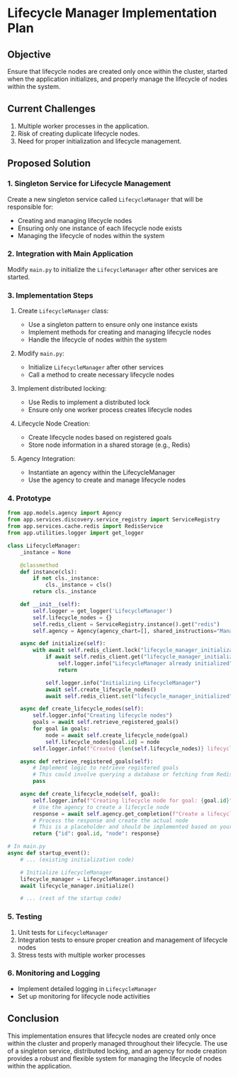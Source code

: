 # Lifecycle Manager Implementation Plan

## Objective
Ensure that lifecycle nodes are created only once within the cluster, started when the application initializes, and properly manage the lifecycle of nodes within the system.

## Current Challenges
1. Multiple worker processes in the application.
2. Risk of creating duplicate lifecycle nodes.
3. Need for proper initialization and lifecycle management.

## Proposed Solution

### 1. Singleton Service for Lifecycle Management

Create a new singleton service called `LifecycleManager` that will be responsible for:
- Creating and managing lifecycle nodes
- Ensuring only one instance of each lifecycle node exists
- Managing the lifecycle of nodes within the system

### 2. Integration with Main Application

Modify `main.py` to initialize the `LifecycleManager` after other services are started.

### 3. Implementation Steps

1. Create `LifecycleManager` class:
   - Use a singleton pattern to ensure only one instance exists
   - Implement methods for creating and managing lifecycle nodes
   - Handle the lifecycle of nodes within the system

2. Modify `main.py`:
   - Initialize `LifecycleManager` after other services
   - Call a method to create necessary lifecycle nodes

3. Implement distributed locking:
   - Use Redis to implement a distributed lock
   - Ensure only one worker process creates lifecycle nodes

4. Lifecycle Node Creation:
   - Create lifecycle nodes based on registered goals
   - Store node information in a shared storage (e.g., Redis)

5. Agency Integration:
   - Instantiate an agency within the LifecycleManager
   - Use the agency to create and manage lifecycle nodes

### 4. Prototype

```python
from app.models.agency import Agency
from app.services.discovery.service_registry import ServiceRegistry
from app.services.cache.redis import RedisService
from app.utilities.logger import get_logger

class LifecycleManager:
    _instance = None

    @classmethod
    def instance(cls):
        if not cls._instance:
            cls._instance = cls()
        return cls._instance

    def __init__(self):
        self.logger = get_logger('LifecycleManager')
        self.lifecycle_nodes = {}
        self.redis_client = ServiceRegistry.instance().get("redis")
        self.agency = Agency(agency_chart=[], shared_instructions="Manage lifecycle nodes", session_id="lifecycle_manager_session")

    async def initialize(self):
        with await self.redis_client.lock("lifecycle_manager_initialization"):
            if await self.redis_client.get("lifecycle_manager_initialized"):
                self.logger.info("LifecycleManager already initialized")
                return

            self.logger.info("Initializing LifecycleManager")
            await self.create_lifecycle_nodes()
            await self.redis_client.set("lifecycle_manager_initialized", "true")

    async def create_lifecycle_nodes(self):
        self.logger.info("Creating lifecycle nodes")
        goals = await self.retrieve_registered_goals()
        for goal in goals:
            node = await self.create_lifecycle_node(goal)
            self.lifecycle_nodes[goal.id] = node
        self.logger.info(f"Created {len(self.lifecycle_nodes)} lifecycle nodes")

    async def retrieve_registered_goals(self):
        # Implement logic to retrieve registered goals
        # This could involve querying a database or fetching from Redis
        pass

    async def create_lifecycle_node(self, goal):
        self.logger.info(f"Creating lifecycle node for goal: {goal.id}")
        # Use the agency to create a lifecycle node
        response = await self.agency.get_completion(f"Create a lifecycle node for goal: {goal.id}")
        # Process the response and create the actual node
        # This is a placeholder and should be implemented based on your specific requirements
        return {"id": goal.id, "node": response}

# In main.py
async def startup_event():
    # ... (existing initialization code)

    # Initialize LifecycleManager
    lifecycle_manager = LifecycleManager.instance()
    await lifecycle_manager.initialize()

    # ... (rest of the startup code)
```

### 5. Testing

1. Unit tests for `LifecycleManager`
2. Integration tests to ensure proper creation and management of lifecycle nodes
3. Stress tests with multiple worker processes

### 6. Monitoring and Logging

- Implement detailed logging in `LifecycleManager`
- Set up monitoring for lifecycle node activities

## Conclusion

This implementation ensures that lifecycle nodes are created only once within the cluster and properly managed throughout their lifecycle. The use of a singleton service, distributed locking, and an agency for node creation provides a robust and flexible system for managing the lifecycle of nodes within the application.
